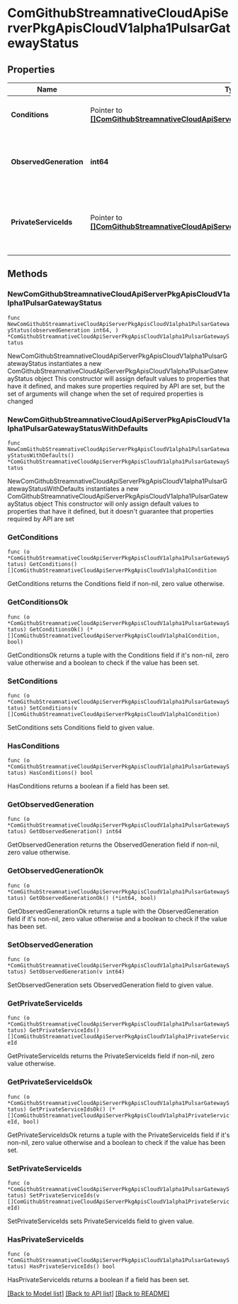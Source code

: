 # ComGithubStreamnativeCloudApiServerPkgApisCloudV1alpha1PulsarGatewayStatus

## Properties

Name | Type | Description | Notes
------------ | ------------- | ------------- | -------------
**Conditions** | Pointer to [**[]ComGithubStreamnativeCloudApiServerPkgApisCloudV1alpha1Condition**](ComGithubStreamnativeCloudApiServerPkgApisCloudV1alpha1Condition.md) | Conditions is an array of current observed conditions. | [optional] 
**ObservedGeneration** | **int64** | ObservedGeneration is the most recent generation observed by the pulsargateway controller. | 
**PrivateServiceIds** | Pointer to [**[]ComGithubStreamnativeCloudApiServerPkgApisCloudV1alpha1PrivateServiceId**](ComGithubStreamnativeCloudApiServerPkgApisCloudV1alpha1PrivateServiceId.md) | PrivateServiceIds are the id of the private endpoint services, only exposed when the access type is private. | [optional] 

## Methods

### NewComGithubStreamnativeCloudApiServerPkgApisCloudV1alpha1PulsarGatewayStatus

`func NewComGithubStreamnativeCloudApiServerPkgApisCloudV1alpha1PulsarGatewayStatus(observedGeneration int64, ) *ComGithubStreamnativeCloudApiServerPkgApisCloudV1alpha1PulsarGatewayStatus`

NewComGithubStreamnativeCloudApiServerPkgApisCloudV1alpha1PulsarGatewayStatus instantiates a new ComGithubStreamnativeCloudApiServerPkgApisCloudV1alpha1PulsarGatewayStatus object
This constructor will assign default values to properties that have it defined,
and makes sure properties required by API are set, but the set of arguments
will change when the set of required properties is changed

### NewComGithubStreamnativeCloudApiServerPkgApisCloudV1alpha1PulsarGatewayStatusWithDefaults

`func NewComGithubStreamnativeCloudApiServerPkgApisCloudV1alpha1PulsarGatewayStatusWithDefaults() *ComGithubStreamnativeCloudApiServerPkgApisCloudV1alpha1PulsarGatewayStatus`

NewComGithubStreamnativeCloudApiServerPkgApisCloudV1alpha1PulsarGatewayStatusWithDefaults instantiates a new ComGithubStreamnativeCloudApiServerPkgApisCloudV1alpha1PulsarGatewayStatus object
This constructor will only assign default values to properties that have it defined,
but it doesn't guarantee that properties required by API are set

### GetConditions

`func (o *ComGithubStreamnativeCloudApiServerPkgApisCloudV1alpha1PulsarGatewayStatus) GetConditions() []ComGithubStreamnativeCloudApiServerPkgApisCloudV1alpha1Condition`

GetConditions returns the Conditions field if non-nil, zero value otherwise.

### GetConditionsOk

`func (o *ComGithubStreamnativeCloudApiServerPkgApisCloudV1alpha1PulsarGatewayStatus) GetConditionsOk() (*[]ComGithubStreamnativeCloudApiServerPkgApisCloudV1alpha1Condition, bool)`

GetConditionsOk returns a tuple with the Conditions field if it's non-nil, zero value otherwise
and a boolean to check if the value has been set.

### SetConditions

`func (o *ComGithubStreamnativeCloudApiServerPkgApisCloudV1alpha1PulsarGatewayStatus) SetConditions(v []ComGithubStreamnativeCloudApiServerPkgApisCloudV1alpha1Condition)`

SetConditions sets Conditions field to given value.

### HasConditions

`func (o *ComGithubStreamnativeCloudApiServerPkgApisCloudV1alpha1PulsarGatewayStatus) HasConditions() bool`

HasConditions returns a boolean if a field has been set.

### GetObservedGeneration

`func (o *ComGithubStreamnativeCloudApiServerPkgApisCloudV1alpha1PulsarGatewayStatus) GetObservedGeneration() int64`

GetObservedGeneration returns the ObservedGeneration field if non-nil, zero value otherwise.

### GetObservedGenerationOk

`func (o *ComGithubStreamnativeCloudApiServerPkgApisCloudV1alpha1PulsarGatewayStatus) GetObservedGenerationOk() (*int64, bool)`

GetObservedGenerationOk returns a tuple with the ObservedGeneration field if it's non-nil, zero value otherwise
and a boolean to check if the value has been set.

### SetObservedGeneration

`func (o *ComGithubStreamnativeCloudApiServerPkgApisCloudV1alpha1PulsarGatewayStatus) SetObservedGeneration(v int64)`

SetObservedGeneration sets ObservedGeneration field to given value.


### GetPrivateServiceIds

`func (o *ComGithubStreamnativeCloudApiServerPkgApisCloudV1alpha1PulsarGatewayStatus) GetPrivateServiceIds() []ComGithubStreamnativeCloudApiServerPkgApisCloudV1alpha1PrivateServiceId`

GetPrivateServiceIds returns the PrivateServiceIds field if non-nil, zero value otherwise.

### GetPrivateServiceIdsOk

`func (o *ComGithubStreamnativeCloudApiServerPkgApisCloudV1alpha1PulsarGatewayStatus) GetPrivateServiceIdsOk() (*[]ComGithubStreamnativeCloudApiServerPkgApisCloudV1alpha1PrivateServiceId, bool)`

GetPrivateServiceIdsOk returns a tuple with the PrivateServiceIds field if it's non-nil, zero value otherwise
and a boolean to check if the value has been set.

### SetPrivateServiceIds

`func (o *ComGithubStreamnativeCloudApiServerPkgApisCloudV1alpha1PulsarGatewayStatus) SetPrivateServiceIds(v []ComGithubStreamnativeCloudApiServerPkgApisCloudV1alpha1PrivateServiceId)`

SetPrivateServiceIds sets PrivateServiceIds field to given value.

### HasPrivateServiceIds

`func (o *ComGithubStreamnativeCloudApiServerPkgApisCloudV1alpha1PulsarGatewayStatus) HasPrivateServiceIds() bool`

HasPrivateServiceIds returns a boolean if a field has been set.


[[Back to Model list]](../README.md#documentation-for-models) [[Back to API list]](../README.md#documentation-for-api-endpoints) [[Back to README]](../README.md)


